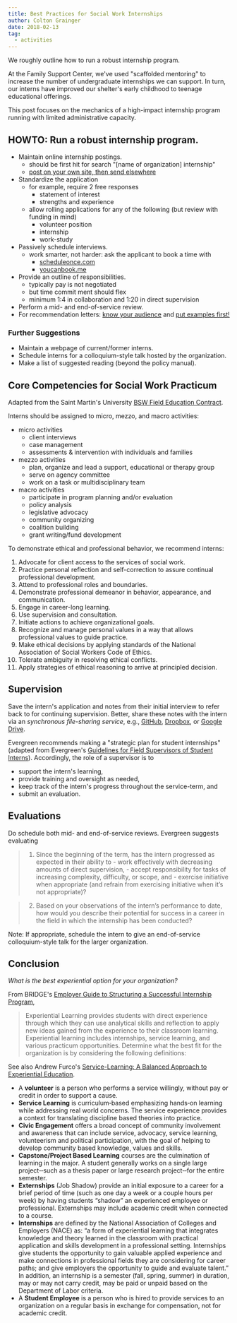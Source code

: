 ```yaml
---
title: Best Practices for Social Work Internships
author: Colton Grainger
date: 2018-02-13
tag:
  - activities
---
```


We roughly outline how to run a robust internship program. 

At the Family Support Center, we've used "scaffolded mentoring" to increase the number of undergraduate internships we can support. In turn, our interns have improved our shelter's early childhood to teenage educational offerings.

This post focuses on the mechanics of a high-impact internship program running with limited administrative capacity. 

## HOWTO: Run a robust internship program.

- Maintain online internship postings.
  - should be first hit for search "[name of organization] internship"
  - [post on your own site, then send elsewhere](https://indieweb.org/POSSE)
- Standardize the application
  - for example, require 2 free responses
    - statement of interest
    - strengths and experience
  - allow rolling applications for any of the following (but review with funding in mind)
    - volunteer position
    - internship
    - work-study
- Passively schedule interviews.
  - work smarter, not harder: ask the applicant to book a time with
    - [scheduleonce.com](https://www.scheduleonce.com/)
    - [youcanbook.me](https://youcanbook.me/)
- Provide an outline of responsibilities.
  - typically pay is not negotiated
  - but time commit ment should flex
  - minimum 1:4 in collaboration and 1:20 in direct supervision
- Perform a mid- and end-of-service review.
- For recommendation letters: [know your audience](http://www.dickinson.edu/download/downloads/id/3576/facultylettersofrecguide) and [put examples first!](https://gowers.wordpress.com/2007/10/19/my-favourite-pedagogical-principle-examples-first/)

### Further Suggestions

- Maintain a webpage of current/former interns.
- Schedule interns for a colloquium-style talk hosted by the organization.
- Make a list of suggested reading (beyond the policy manual).

## Core Competencies for Social Work Practicum

Adapted from the Saint Martin's University [BSW Field Education Contract](https://github.com/coltongrainger/work/blob/master/public/learning-plans/2018-BSW-Field-Education-Contract-SMU.docx?raw=true).

Interns should be assigned to micro, mezzo, and macro activities:
- micro activities 
  - client interviews
  - case management
  - assessments & intervention with individuals and families
- mezzo activities
  - plan, organize and lead a support, educational or therapy group
  - serve on agency committee
  - work on a task or multidisciplinary team
- macro activities 
  - participate in program planning and/or evaluation
  - policy analysis
  - legislative advocacy
  - community organizing
  - coalition building
  - grant writing/fund development

To demonstrate ethical and professional behavior, we recommend interns:
1. Advocate for client access to the services of social work.
1. Practice personal reflection and self-correction to assure
continual professional development.
1. Attend to professional roles and boundaries.
1. Demonstrate professional demeanor in behavior, appearance, and communication.
1. Engage in career-long learning.
1. Use supervision and consultation.
1. Initiate actions to achieve organizational goals.
1. Recognize and manage personal values in a way that allows
professional values to guide practice.
1. Make ethical decisions by applying standards of the National Association of Social Workers Code of Ethics. 
1. Tolerate ambiguity in resolving ethical conflicts.
1. Apply strategies of ethical reasoning to arrive at principled decision.

## Supervision

Save the intern's application and notes from their initial interview to refer back to for continuing supervision. Better, share these notes with the intern via an *synchronous file-sharing service*, e.g., [GitHub](https://en.wikipedia.org/wiki/GitHub), [Dropbox](https://en.wikipedia.org/wiki/Dropbox_(service)), or [Google Drive](https://en.wikipedia.org/wiki/Google_Drive).

Evergreen recommends making a "strategic plan for student internships" (adapted from Evergreen's [Guidelines for Field Supervisors of Student Interns](http://www.evergreen.edu/individualstudy/fieldsupervisorguidelines)). Accordingly, the role of a supervisor is to
- support the intern's learning,
- provide training and oversight as needed,
- keep track of the intern's progress throughout the service-term, and
- submit an evaluation.

## Evaluations

Do schedule both mid- and end-of-service reviews. Evergreen suggests evaluating

> 1. Since the beginning of the term, has the intern progressed as expected in their ability to
    - work effectively with decreasing amounts of direct supervision,
    - accept responsibility for tasks of increasing complexity, difficulty, or scope, and
    - exercise initiative when appropriate (and refrain from exercising initiative when it’s not appropriate)?

> 2. Based on your observations of the intern’s performance to date, how would you describe their potential for success in a career in the field in which the internship has been conducted?

Note: If appropriate, schedule the intern to give an end-of-service colloquium-style talk for the larger organization. 

## Conclusion

*What is the best experiential option for your organization?*

From BRIDGE's [Employer Guide to Structuring a Successful Internship Program](https://career.bryant.edu/resources/files/RI%20Employer%20Guide%20Good%20Internships%20are%20Good%20Business2%20(3).pdf),
> Experiential Learning provides students with direct experience through which they can use analytical skills and reflection to apply new ideas gained from the experience to their classroom learning. Experiential learning includes internships, service learning, and various practicum opportunities. Determine what the best fit for the organization is by considering the following definitions:

See also Andrew Furco's [Service-Learning: A Balanced Approach to Experiential Education](http://www.shsu.edu/academics/cce/documents/Service_Learning_Balanced_Approach_To_Experimental_Education.pdf).
- A **volunteer** is a person who performs a service willingly, without pay or credit in order to support a cause.
- **Service Learning** is curriculum‐based emphasizing hands‐on learning while addressing real world concerns. The service experience provides a context for translating discipline based theories into practice.
- **Civic Engagement** offers a broad concept of community involvement and awareness that can include service, advocacy, service learning, volunteerism and political participation, with the goal of helping to develop community based knowledge, values and skills.
- **Capstone/Project Based Learning** courses are the culmination of learning in the major. A student generally works on a single large project‐‐such as a thesis paper or large research project‐‐for the entire semester.
- **Externships** (Job Shadow) provide an initial exposure to a career for a brief period of time (such as one day a week or a couple hours per week) by having students “shadow” an experienced employee or professional. Externships may include academic credit when connected to a course.
- **Internships** are defined by the National Association of Colleges and Employers (NACE) as: “a form of experiential learning that integrates knowledge and theory learned in the classroom with practical application and skills development in a professional setting. Internships give students the opportunity to gain valuable applied experience and make connections in professional fields they are considering for career paths; and give employers the opportunity to guide and evaluate talent.” In addition, an internship is a semester (fall, spring, summer) in duration, may or may not carry credit, may be paid or unpaid based on the Department of Labor criteria.
- A **Student Employee** is a person who is hired to provide services to an organization on a regular basis in exchange for compensation, not for academic credit. 
